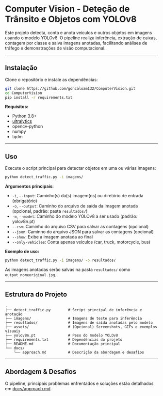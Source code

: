 # Computer Vision - Deteção de Trânsito e Objetos com YOLOv8

Este projeto detecta, conta e anota veículos e outros objetos em imagens usando o modelo YOLOv8. O pipeline realiza inferência, extração de caixas, contagem por classe e salva imagens anotadas, facilitando análises de tráfego e demonstrações de visão computacional.

---

## Instalação

Clone o repositório e instale as dependências:

```bash
git clone https://github.com/goncaloam132/ComputerVision.git
cd ComputerVision
pip install -r requirements.txt
```

**Requisitos:**  
- Python 3.8+
- [ultralytics](https://pypi.org/project/ultralytics/)
- opencv-python
- numpy
- tqdm

---

## Uso

Execute o script principal para detectar objetos em uma ou várias imagens:

```bash
python detect_traffic.py -i imagens/
```

**Argumentos principais:**
- `-i`, `--input`: Caminho(s) da(s) imagem(ns) ou diretório de entrada (obrigatório)
- `-o`, `--output`: Caminho do arquivo de saída da imagem anotada (opcional, padrão: pasta `resultados/`)
- `-m`, `--model`: Caminho do modelo YOLOv8 a ser usado (padrão: yolov8n.pt)
- `--csv`: Caminho do arquivo CSV para salvar as contagens (opcional)
- `--json`: Caminho do arquivo JSON para salvar as contagens (opcional)
- `--show`: Exibe a imagem anotada ao final
- `--only-vehicles`: Conta apenas veículos (car, truck, motorcycle, bus)

**Exemplo de uso:**
```bash
python detect_traffic.py -i imagens/ -o resultados/
```
As imagens anotadas serão salvas na pasta `resultados/` como `output_nomeoriginal.jpg`.

---

## Estrutura do Projeto

```
.
├── detect_traffic.py        # Script principal de inferência e anotação
├── imagens/                 # Imagens de teste para inferência
├── resultados/              # Imagens de saída anotadas pelo modelo
├── assets/                  # (Opcional) Screenshots, GIFs e exemplos visuais
├── yolov8n.pt               # Peso do modelo YOLOv8
├── requirements.txt         # Dependências do projeto
├── README.md                # Documentação principal
└── docs/
    └── approach.md          # Descrição da abordagem e desafios
```

---

## Abordagem & Desafios

O pipeline, principais problemas enfrentados e soluções estão detalhados em [docs/approach.md](docs/approach.md).

